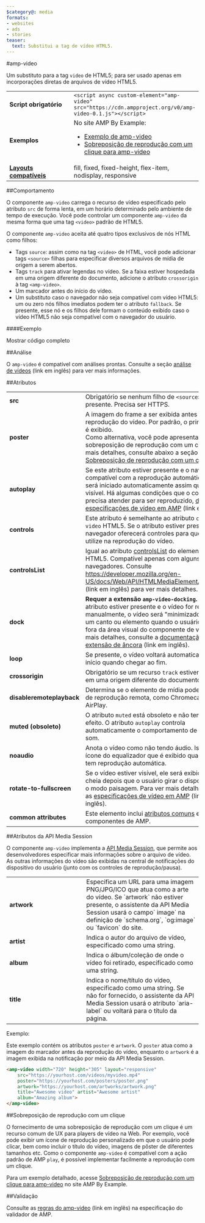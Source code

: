 ```yaml
---
$category@: media
formats:
- websites
- ads
- stories
teaser:
  text: Substitui a tag de vídeo HTML5.
---
```



<!--- Reformatted by Reftar! for AMP (go/reftar) on 2019-06-13 -->
<!---
       Copyright 2016 The AMP HTML Authors. All Rights Reserved.

       Licensed under the Apache License, Version 2.0 (the "License");
     you may not use this file except in compliance with the License.
     You may obtain a copy of the License at

     http://www.apache.org/licenses/LICENSE-2.0

     Unless required by applicable law or agreed to in writing, software
     distributed under the License is distributed on an "AS-IS" BASIS,
     WITHOUT WARRANTIES OR CONDITIONS OF ANY KIND, either express or implied.
     See the License for the specific language governing permissions and
     limitations under the License.
-->

#amp-video

Um substituto para a tag `video` de HTML5; para ser usado apenas em incorporações diretas de arquivos de vídeo HTML5.

<table>
  <tr>
    <td width="40%"><strong>Script obrigatório</strong></td>
    <td><code>&lt;script async custom-element="amp-video" src="https://cdn.ampproject.org/v0/amp-video-0.1.js">&lt;/script></code></td>
  </tr>
  <tr>
    <td width="40%"><strong>Exemplos</strong></td>
    <td>No site AMP By Example:<ul>
      <li><a href="https://ampbyexample.com/components/amp-video/">Exemplo de amp-video</a></li>
      <li><a href="https://ampbyexample.com/advanced/click-to-play_overlay_for_amp-video/">Sobreposição de reprodução com um clique para amp-video</a></li></ul></td>
    </tr>
    <tr>
      <td class="col-fourty"><strong><a href="https://www.ampproject.org/docs/guides/responsive/control_layout.html">Layouts compatíveis</a></strong></td>
      <td>fill, fixed, fixed-height, flex-item, nodisplay, responsive</td>
    </tr>
  </table>

##Comportamento

O componente `amp-video` carrega o recurso de vídeo especificado pelo atributo `src` de forma lenta, em um horário determinado pelo ambiente de tempo de execução. Você pode controlar um componente `amp-video` da mesma forma que uma tag `<video>` padrão de HTML5.

O componente `amp-video` aceita até quatro tipos exclusivos de nós HTML como filhos:

* Tags `source`: assim como na tag `<video>` de HTML, você pode adicionar tags `<source>` filhas para especificar diversos arquivos de mídia de origem a serem abertos.
* Tags `track` para ativar legendas no vídeo. Se a faixa estiver hospedada em uma origem diferente do documento, adicione o atributo `crossorigin` à tag `<amp-video>`.
* Um marcador antes do início do vídeo.
* Um substituto caso o navegador não seja compatível com vídeo HTML5: um ou zero nós filhos imediatos podem ter o atributo `fallback`. Se presente, esse nó e os filhos dele formam o conteúdo exibido caso o vídeo HTML5 não seja compatível com o navegador do usuário.

####Exemplo

<!--embedded example - displays in ampproject.org -->

<div>
  <amp-iframe height="293" src="https://ampproject-b5f4c.firebaseapp.com/examples/ampvideo.basic.embed.html" layout="fixed-height" sandbox="allow-scripts allow-forms allow-same-origin" resizable="">
    <div aria-label="Mostrar mais" overflow="" tabindex="0" role="button">Mostrar código completo</div>
    <div placeholder=""></div>
  </amp-iframe>

</div>

##Análise

O `amp-video` é compatível com análises prontas. Consulte a seção [análise de vídeos](https://github.com/ampproject/amphtml/blob/master/extensions/amp-analytics/amp-video-analytics.md) (link em inglês) para ver mais informações.

##Atributos

<table>
  <tr>
    <td width="40%"><strong>src</strong></td>
    <td>Obrigatório se nenhum filho de <code>&lt;source&gt;</code> estiver presente. Precisa ser HTTPS.</td>
  </tr>
  <tr>
    <td width="40%"><strong>poster</strong></td>
    <td>A imagem do frame a ser exibida antes do início da reprodução do vídeo. Por padrão, o primeiro frame é exibido.
      <br>
        Como alternativa, você pode apresentar uma sobreposição de reprodução com um clique. Para mais detalhes, consulte abaixo a seção <a href="#click-to-play-overlay">Sobreposição de reprodução com um clique</a>.</td>
      </tr>
      <tr>
        <td width="40%"><strong>autoplay</strong></td>
        <td>Se este atributo estiver presente e o navegador for compatível com a reprodução automática, o vídeo será iniciado automaticamente assim que ficar visível. Há algumas condições que o componente precisa atender para ser reproduzido, <a href="https://github.com/ampproject/amphtml/blob/master/spec/amp-video-interface.md#autoplay">descritas na especificações de vídeo em AMP</a> (link em inglês).</td>
      </tr>
      <tr>
        <td width="40%"><strong>controls</strong></td>
        <td>Este atributo é semelhante ao atributo <code>controls</code> no <code>video</code> HTML5. Se o atributo estiver presente, o navegador oferecerá controles para que o usuário utilize na reprodução do vídeo.</td>
      </tr>
      <tr>
        <td width="40%"><strong>controlsList</strong></td>
        <td>Igual ao atributo <a href="https://developer.mozilla.org/pt-BR/docs/Web/API/HTMLMediaElement/controlsList">controlsList</a> do elemento de vídeo HTML5. Compatível apenas com alguns navegadores. Consulte <a href="https://developer.mozilla.org/pt-BR/docs/Web/API/HTMLMediaElement/controlsList">https://developer.mozilla.org/en-US/docs/Web/API/HTMLMediaElement/controlsList</a> (link em inglês) para ver mais detalhes.</td>
      </tr>
      <tr>
        <td width="40%"><strong>dock</strong></td>
        <td><strong>Requer a extensão <code>amp-video-docking</code>.</strong> Se o atributo estiver presente e o vídeo for reproduzido manualmente, o vídeo será "minimizado" e fixado a um canto ou elemento quando o usuário rolar para fora da área visual do componente de vídeo.
            Para mais detalhes, consulte a <a href="https://github.com/ampproject/amphtml/blob/master/extensions/amp-video-docking/amp-video-docking.md">documentação sobre a extensão de âncora</a> (link em inglês).</td>
        </tr>
        <tr>
          <td width="40%"><strong>loop</strong></td>
          <td>Se presente, o vídeo voltará automaticamente ao início quando chegar ao fim.</td>
        </tr>
        <tr>
          <td width="40%"><strong>crossorigin</strong></td>
          <td>Obrigatório se um recurso <code>track</code> estiver hospedado em uma origem diferente do documento.</td>
        </tr>
        <tr>
          <td width="40%"><strong>disableremoteplayback</strong></td>
          <td>Determina se o elemento de mídia pode ter uma IU de reprodução remota, como Chromecast ou AirPlay.</td>
        </tr>
        <tr>
          <td width="40%"><strong>muted (obsoleto)</strong></td>
          <td>O atributo <code>muted</code> está obsoleto e não tem mais efeito. O atributo <code>autoplay</code> controla automaticamente o comportamento de desativar o som.</td>
        </tr>
        <tr>
          <td width="40%"><strong>noaudio</strong></td>
          <td>Anota o vídeo como não tendo áudio. Isso oculta o ícone do equalizador que é exibido quando o vídeo tem reprodução automática.</td>
        </tr>
        <tr>
          <td width="40%"><strong>rotate-to-fullscreen</strong></td>
          <td>Se o vídeo estiver visível, ele será exibido em tela cheia depois que o usuário girar o dispositivo para o modo paisagem. Para ver mais detalhes, consulte as <a href="https://github.com/ampproject/amphtml/blob/master/spec/amp-video-interface.md#rotate-to-fullscreen">especificações de vídeo em AMP</a> (link em inglês).</td>
        </tr>
        <tr>
          <td width="40%"><strong>common attributes</strong></td>
          <td>Este elemento inclui <a href="https://www.ampproject.org/docs/reference/common_attributes">atributos comuns</a> estendidos a componentes de AMP.</td>
        </tr>
      </table>

##Atributos da API Media Session

O componente `amp-video` implementa a [API Media Session](https://developers.google.com/web/updates/2017/02/media-session), que permite aos desenvolvedores especificar mais informações sobre o arquivo de vídeo. As outras informações do vídeo são exibidas na central de notificações do dispositivo do usuário (junto com os controles de reprodução/pausa).

<table>
  <tr>
    <td width="40%"><strong>artwork</strong></td>
    <td>Especifica um URL para uma imagem PNG/JPG/ICO que atua como a arte do vídeo. Se `artwork` não estiver presente, o assistente da API Media Session usará o campo` image` na definição de `schema.org`, `og:image` ou `favicon` do site.</td>
  </tr>
  <tr>
    <td width="40%"><strong>artist</strong></td>
    <td>Indica o autor do arquivo de vídeo, especificado como uma string.</td>
  </tr>
  <tr>
    <td width="40%"><strong>album</strong></td>
    <td>Indica o álbum/coleção de onde o vídeo foi retirado, especificado como uma string.</td>
  </tr>
  <tr>
    <td width="40%"><strong>title</strong></td>
    <td>Indica o nome/título do vídeo, especificado como uma string. Se não for fornecido, o assistente da API Media Session usará o atributo `aria-label` ou voltará para o título da página.</td>
  </tr>
</table>

Exemplo:

Este exemplo contém os atributos `poster` e `artwork`. O `poster` atua como a imagem do marcador antes da reprodução do vídeo, enquanto o `artwork` é a imagem exibida na notificação por meio da API Media Session.

```html
<amp-video width="720" height="305" layout="responsive"
    src="https://yourhost.com/videos/myvideo.mp4"
    poster="https://yourhost.com/posters/poster.png"
    artwork="https://yourhost.com/artworks/artwork.png"
    title="Awesome video" artist="Awesome artist"
    album="Amazing album">
</amp-video>
```

##Sobreposição de reprodução com um clique

O fornecimento de uma sobreposição de reprodução com um clique é um recurso comum de UX para players de vídeo na Web.  Por exemplo, você pode exibir um ícone de reprodução personalizado em que o usuário pode clicar, bem como incluir o título do vídeo, imagens de pôster de diferentes tamanhos etc.  Como o componente `amp-video` é compatível com a ação padrão de AMP `play`, é possível implementar facilmente a reprodução com um clique.

Para um exemplo detalhado, acesse [Sobreposição de reprodução com um clique para amp-video](https://ampbyexample.com/advanced/click-to-play_overlay_for_amp-video/) no site AMP By Example.

##Validação

Consulte as [regras do amp-video](https://github.com/ampproject/amphtml/blob/master/validator/validator-main.protoascii) (link em inglês) na especificação do validador de AMP.
